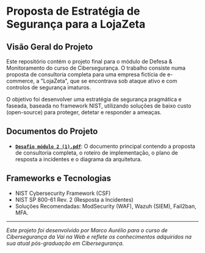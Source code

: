 # Proposta de Estratégia de Segurança para a LojaZeta

## Visão Geral do Projeto

Este repositório contém o projeto final para o módulo de Defesa & Monitoramento do curso de Cibersegurança. O trabalho consiste numa proposta de consultoria completa para uma empresa fictícia de e-commerce, a "LojaZeta", que se encontrava sob ataque ativo e com controlos de segurança imaturos.

O objetivo foi desenvolver uma estratégia de segurança pragmática e faseada, baseada no framework NIST, utilizando soluções de baixo custo (open-source) para proteger, detetar e responder a ameaças.

## Documentos do Projeto

* **[`Desafio módulo 2 (1).pdf`](./Desafio%20módulo%202%20(1).pdf)**: O documento principal contendo a proposta de consultoria completa, o roteiro de implementação, o plano de resposta a incidentes e o diagrama da arquitetura.

## Frameworks e Tecnologias

* NIST Cybersecurity Framework (CSF)
* NIST SP 800-61 Rev. 2 (Resposta a Incidentes)
* Soluções Recomendadas: ModSecurity (WAF), Wazuh (SIEM), Fail2ban, MFA.

---
*Este projeto foi desenvolvido por Marco Aurélio para o curso de Cibersegurança da Vai na Web e reflete os conhecimentos adquiridos na sua atual pós-graduação em Cibersegurança.*
